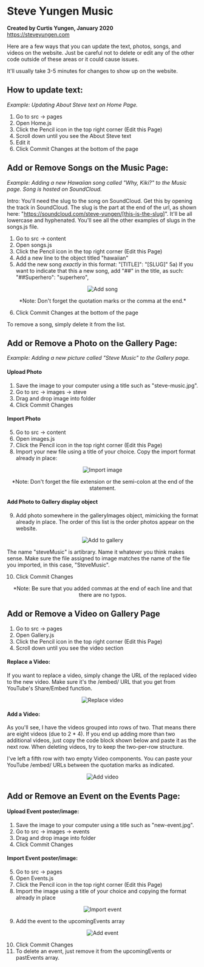 # Steve Yungen Music
**Created by Curtis Yungen, January 2020**<br />
https://steveyungen.com

Here are a few ways that you can update the text, photos, songs, and videos on the website. Just be careful not to delete or edit any of the other code outside of these areas or it could cause issues. 

It'll usually take 3-5 minutes for changes to show up on the website. 

## How to update text:
*Example: Updating About Steve text on Home Page.*

1) Go to src -> pages
2) Open Home.js
3) Click the Pencil icon in the top right corner (Edit this Page)
4) Scroll down until you see the About Steve text
5) Edit it
6) Click Commit Changes at the bottom of the page

## Add or Remove Songs on the Music Page:
*Example: Adding a new Hawaiian song called "Why, Kiki?" to the Music page. Song is hosted on SoundCloud.*

Intro: You'll need the slug to the song on SoundCloud. Get this by opening the track in SoundCloud. The slug is the part at the end of the url, as shown here: "https://soundcloud.com/steve-yungen/[this-is-the-slug]". It'll be all lowercase and hyphenated. You'll see all the other examples of slugs in the songs.js file. 

1) Go to src -> content 
2) Open songs.js
3) Click the Pencil icon in the top right corner (Edit this Page)
4) Add a new line to the object titled "hawaiian"
5) Add the new song *exactly* in this format: "[TITLE]": "[SLUG]"
5a) If you want to indicate that this a new song, add "##" in the title, as such: "##Superhero": "superhero",

  <p align="center">
    <img src="./instructions/add-song.png" alt="Add song" />
  </p>
  <p align=center>*Note: Don't forget the quotation marks or the comma at the end.*</p>

6) Click Commit Changes at the bottom of the page

To remove a song, simply delete it from the list.

## Add or Remove a Photo on the Gallery Page:
*Example: Adding a new picture called "Steve Music" to the Gallery page.*

#### Upload Photo
1) Save the image to your computer using a title such as "steve-music.jpg".
2) Go to src -> images -> steve
3) Drag and drop image into folder
4) Click Commit Changes

#### Import Photo
5) Go to src -> content
6) Open images.js
7) Click the Pencil icon in the top right corner (Edit this Page)
8) Import your new file using a title of your choice. Copy the import format already in place:

  <p align="center">
    <img src="./instructions/import-image2.png" alt="Import image" />
  </p>
  
  <p align=center>*Note: Don't forget the file extension or the semi-colon at the end of the statement.</p>
  
#### Add Photo to Gallery display object
9) Add photo somewhere in the galleryImages object, mimicking the format already in place. The order of this list is the order photos appear on the website.

  <p align="center">
    <img src="./instructions/add-image2.png" alt="Add to gallery" />
  </p>
  
The name "steveMusic" is artibrary. Name it whatever you think makes sense. 
Make sure the file assigned to image matches the name of the file you imported, in this case, "SteveMusic".

10) Click Commit Changes

<p align=center>*Note: Be sure that you added commas at the end of each line and that there are no typos.</p>
    
## Add or Remove a Video on Gallery Page

1) Go to src -> pages
2) Open Gallery.js
3) Click the Pencil icon in the top right corner (Edit this Page)
4) Scroll down until you see the video section

#### Replace a Video:
If you want to replace a video, simply change the URL of the replaced video to the new video. Make sure it's the /embed/ URL that you get from YouTube's Share/Embed function.

  <p align="center">
    <img src="./instructions/replace-video.png" alt="Replace video" />
  </p>

#### Add a Video:
As you'll see, I have the videos grouped into rows of two. That means there are eight videos (due to 2 * 4). If you end up adding more than two additional videos, just copy the code block shown below and paste it as the next row. When deleting videos, try to keep the two-per-row structure. 

I've left a fifth row with two empty Video components. You can paste your YouTube /embed/ URLs between the quotation marks as indicated.

  <p align="center">
    <img src="./instructions/add-video.png" alt="Add video" />
  </p>

## Add or Remove an Event on the Events Page:

#### Upload Event poster/image:
1) Save the image to your computer using a title such as "new-event.jpg".
2) Go to src -> images -> events
3) Drag and drop image into folder
4) Click Commit Changes

#### Import Event poster/image:
5) Go to src -> pages
6) Open Events.js
7) Click the Pencil icon in the top right corner (Edit this Page)
8) Import the image using a title of your choice and copying the format already in place

  <p align="center">
    <img src="./instructions/import-event.png" alt="Import event" />
  </p>

9) Add the event to the upcomingEvents array

  <p align="center">
    <img src="./instructions/add-event.png" alt="Add event" />
  </p>

10) Click Commit Changes
11) To delete an event, just remove it from the upcomingEvents or pastEvents array.
